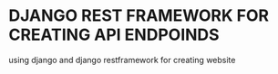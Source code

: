 # DJANGO REST FRAMEWORK FOR CREATING API ENDPOINDS

using django and django restframework for creating website
